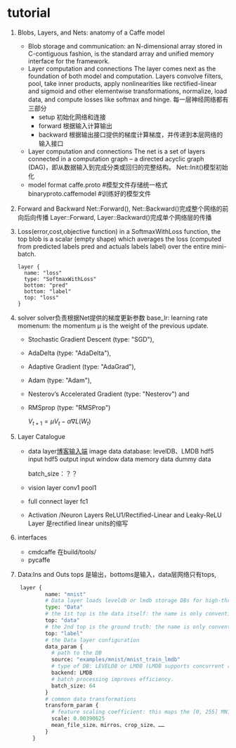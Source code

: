 # tutorial

1. Blobs, Layers, and Nets: anatomy of a Caffe model
    - Blob storage and communication: an N-dimensional array stored in C-contiguous fashion, is the standard array and unified memory               interface for the framework.
    - Layer computation and connections 
        The layer comes next as the foundation of both model and computation.
        Layers convolve filters, pool, take inner products, apply nonlinearities like rectified-linear and sigmoid and other elementwise    transformations, normalize, load data, and compute losses like softmax and hinge. 
        每一层神经网络都有三部分
        * setup 初始化网络和连接
        * forward 根据输入计算输出
        * backward 根据输出接口提供的梯度计算梯度，并传递到本层网络的输入接口
    - Layer computation and connections
        The net is a set of layers connected in a computation graph – a directed acyclic graph (DAG)，即从数据输入到完成分类或回归的完整结构。
        Net::Init()模型初始化 
    - model format
        caffe.proto #模型文件存储统一格式
        binaryproto.caffemodel #训练好的模型文件

2. Forward and Backward
    Net::Forward(), Net::Backward()完成整个网络的前向后向传播
    Layer::Forward, Layer::Backward()完成单个网络层的传播
3. Loss(error,cost,objective function)
    in a SoftmaxWithLoss function, the top blob is a scalar (empty shape) which averages the loss (computed from predicted labels pred and  actuals labels label) over the entire mini-batch.
    ```
    layer {
      name: "loss"
      type: "SoftmaxWithLoss"
      bottom: "pred"
      bottom: "label"
      top: "loss"
    }
    ```
4. solver
    solver负责根据Net提供的梯度更新参数
    base_lr: learning rate
    momenum: the momentum μ is the weight of the previous update.
    - Stochastic Gradient Descent (type: "SGD"),
    - AdaDelta (type: "AdaDelta"),
    - Adaptive Gradient (type: "AdaGrad"),
    - Adam (type: "Adam"),
    - Nesterov’s Accelerated Gradient (type: "Nesterov") and
    - RMSprop (type: "RMSProp")  

        $V_{t+1} = \mu V_t - \alpha \nabla L(W_t)$

5. Layer Catalogue
    - data layer[博客输入端](http://blog.csdn.net/whiteinblue/article/details/45330801)
        image data
        database: levelDB、LMDB
        hdf5 input 
        hdf5 output
        input 
        window data
        memory data
        dummy data
        
        batch_size：？？
    - vision layer
        conv1
        pool1
    - full connect layer
        fc1    
    - Activation /Neuron Layers
        ReLU1/Rectified-Linear and Leaky-ReLU Layer 
        是rectified linear units的缩写

6. interfaces
    - cmdcaffe 
        在build/tools/
    - pycaffe

7. Data:Ins and Outs
    tops 是输出，bottoms是输入，data层网络只有tops,
```python
    layer {
            name: "mnist"
            # Data layer loads leveldb or lmdb storage DBs for high-throughput.
            type: "Data"
            # the 1st top is the data itself: the name is only convention
            top: "data"
            # the 2nd top is the ground truth: the name is only convention
            top: "label"
            # the Data layer configuration
            data_param {
              # path to the DB
              source: "examples/mnist/mnist_train_lmdb"
              # type of DB: LEVELDB or LMDB (LMDB supports concurrent reads)
              backend: LMDB
              # batch processing improves efficiency.
              batch_size: 64
            }
            # common data transformations
            transform_param {
              # feature scaling coefficient: this maps the [0, 255] MNIST data to [0, 1]
              scale: 0.00390625
              mean_file_size、mirros、crop_size、……
            }
        }   
```